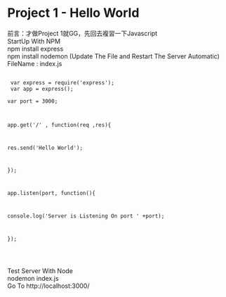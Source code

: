 # Project 1 - Hello World

前言：才做Project 1就GG，先回去複習一下Javascript </br>
StartUp With NPM  </br>
npm install express  </br>
npm install nodemon (Update The File and Restart The Server Automatic) </br>
FileName : index.js </br>
<CODE> </br>
var express = require('express');
 </br>
var app = express();
 </br>
var port = 3000;
 </br>
 
app.get('/' , function(req ,res){ </br>

  res.send('Hello World'); </br>

}); </br>

 
app.listen(port, function(){ </br>

  console.log('Server is Listening On port ' +port); </br>

}); </br>

</CODE> </br>
Test Server With Node </br>
nodemon index.js </br>
Go To http://localhost:3000/ </br>
 

